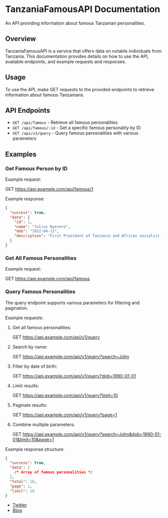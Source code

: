# TanzaniaFamousAPI Documentation

An API providing information about famous Tanzanian personalities.

## Overview

TanzaniaFamousAPI is a service that offers data on notable individuals from Tanzania. This documentation provides details on how to use the API, available endpoints, and example requests and responses.

## Usage

To use the API, make GET requests to the provided endpoints to retrieve information about famous Tanzanians.

## API Endpoints

- `GET /api/famous` - Retrieve all famous personalities
- `GET /api/famous/:id` - Get a specific famous personality by ID
- `GET /api/v1/query` - Query famous personalities with various parameters

## Examples

### Get Famous Person by ID

Example request:

GET https://api.example.com/api/famous/1

Example response:

```json
{
  "success": true,
  "data": {
    "id": 1,
    "name": "Julius Nyerere",
    "dob": "1922-04-13",
    "description": "First President of Tanzania and African socialist leader."
  }
}
```

### Get All Famous Personalities

Example request:

GET https://api.example.com/api/famous

### Query Famous Personalities

The query endpoint supports various parameters for filtering and pagination.

Example requests:

1. Get all famous personalities:

   GET https://api.example.com/api/v1/query

2. Search by name:

   GET https://api.example.com/api/v1/query?search=John

3. Filter by date of birth:

   GET https://api.example.com/api/v1/query?dob=1990-01-01

4. Limit results:

   GET https://api.example.com/api/v1/query?limit=10

5. Paginate results:

   GET https://api.example.com/api/v1/query?page=1

6. Combine multiple parameters:

   GET https://api.example.com/api/v1/query?search=John&dob=1990-01-01&limit=10&page=1

Example response structure:

```json
{
  "success": true,
  "data": [
    /* Array of famous personalities */
  ],
  "total": 10,
  "page": 1,
  "limit": 10
}
```

- [Twitter](https://x.com/Henrylee_hd)
- [ Blog](https://easyone.hashnode.dev/)
